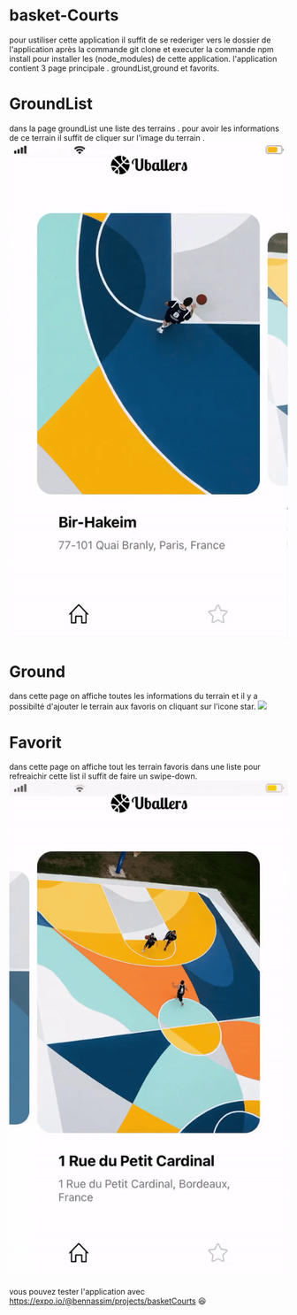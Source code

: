 # basket-Courts
pour ustiliser cette application il suffit de se rederiger vers le dossier de l'application après la commande git clone et
executer la commande npm install pour installer les (node_modules) de cette application.
l'application contient 3 page principale .
groundList,ground et favorits.
# GroundList
dans la page groundList une liste des terrains . pour avoir les informations de ce terrain il suffit de cliquer sur l'image du terrain .
![](./groundlist.gif)

# Ground 
dans cette page on affiche toutes les informations du terrain et il y a possibilté d'ajouter le terrain aux favoris on cliquant sur l'icone star.
![](./ground.gif)

# Favorit
dans cette page on affiche tout les terrain favoris dans une liste pour refreaichir cette list il suffit de faire un swipe-down.
![](./favorit.gif)
 
vous pouvez tester l'application avec https://expo.io/@bennassim/projects/basketCourts 😆
